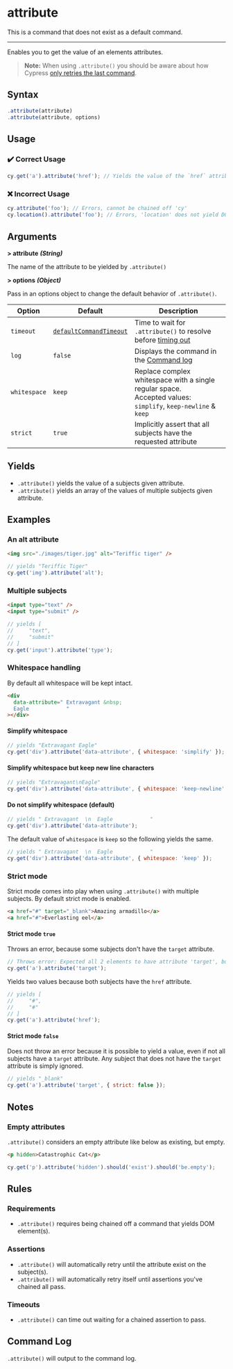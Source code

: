 # attribute

This is a command that does not exist as a default command.

---

Enables you to get the value of an elements attributes.

> **Note:** When using `.attribute()` you should be aware about how Cypress
> [only retries the last command](https://docs.cypress.io/guides/core-concepts/retry-ability.html#Only-the-last-command-is-retried).

## Syntax

```javascript
.attribute(attribute)
.attribute(attribute, options)
```

## Usage

### :heavy_check_mark: Correct Usage

```javascript
cy.get('a').attribute('href'); // Yields the value of the `href` attribute
```

### :x: Incorrect Usage

```javascript
cy.attribute('foo'); // Errors, cannot be chained off 'cy'
cy.location().attribute('foo'); // Errors, 'location' does not yield DOM element
```

## Arguments

**> attribute** **_(String)_**

The name of the attribute to be yielded by `.attribute()`

**> options** **_(Object)_**

Pass in an options object to change the default behavior of `.attribute()`.

| Option       | Default                                                                                          | Description                                                                                                             |
| ------------ | ------------------------------------------------------------------------------------------------ | ----------------------------------------------------------------------------------------------------------------------- |
| `timeout`    | [`defaultCommandTimeout`](https://docs.cypress.io/guides/references/configuration.html#Timeouts) | Time to wait for `.attribute()` to resolve before [timing out](https://docs.cypress.io/api/commands/then.html#Timeouts) |
| `log`        | `false`                                                                                          | Displays the command in the [Command log](https://docs.cypress.io/guides/core-concepts/test-runner.html#Command-Log)    |
| `whitespace` | `keep`                                                                                           | Replace complex whitespace with a single regular space.<br> Accepted values: `simplify`, `keep-newline` & `keep`        |
| `strict`     | `true`                                                                                           | Implicitly assert that all subjects have the requested attribute                                                        |

## Yields

- `.attribute()` yields the value of a subjects given attribute.
- `.attribute()` yields an array of the values of multiple subjects given attribute.

## Examples

### An alt attribute

<!-- prettier-ignore -->
```html
<img src="./images/tiger.jpg" alt="Teriffic tiger" />
```

```javascript
// yields "Teriffic Tiger"
cy.get('img').attribute('alt');
```

### Multiple subjects

<!-- prettier-ignore -->
```html
<input type="text" />
<input type="submit" />
```

```javascript
// yields [
//     "text",
//     "submit"
// ]
cy.get('input').attribute('type');
```

### Whitespace handling

By default all whitespace will be kept intact.

<!-- prettier-ignore -->
```html
<div
  data-attribute=" Extravagant &nbsp;
  Eagle            "
></div>
```

#### Simplify whitespace

```javascript
// yields "Extravagant Eagle"
cy.get('div').attribute('data-attribute', { whitespace: 'simplify' });
```

#### Simplify whitespace but keep new line characters

```javascript
// yields "Extravagant\nEagle"
cy.get('div').attribute('data-attribute', { whitespace: 'keep-newline' });
```

#### Do not simplify whitespace (default)

```javascript
// yields " Extravagant  \n  Eagle            "
cy.get('div').attribute('data-attribute');
```

The default value of `whitespace` is `keep` so the following yields the same.

```javascript
// yields " Extravagant  \n  Eagle            "
cy.get('div').attribute('data-attribute', { whitespace: 'keep' });
```

### Strict mode

Strict mode comes into play when using `.attribute()` with multiple subjects. By default strict mode
is enabled.

<!-- prettier-ignore -->
```html
<a href="#" target="_blank">Amazing armadillo</a>
<a href="#">Everlasting eel</a>
```

#### Strict mode `true`

Throws an error, because some subjects don't have the `target` attribute.

```javascript
// Throws error: Expected all 2 elements to have attribute 'target', but never found it on 1 elements.
cy.get('a').attribute('target');
```

Yields two values because both subjects have the `href` attribute.

```javascript
// yields [
//     "#",
//     "#"
// ]
cy.get('a').attribute('href');
```

#### Strict mode `false`

Does not throw an error because it is possible to yield a value, even if not all subjects have a
`target` attribute. Any subject that does not have the `target` attribute is simply ignored.

```javascript
// yields "_blank"
cy.get('a').attribute('target', { strict: false });
```

## Notes

### Empty attributes

`.attribute()` considers an empty attribute like below as existing, but empty.

<!-- prettier-ignore -->
```html
<p hidden>Catastrophic Cat</p>
```

```javascript
cy.get('p').attribute('hidden').should('exist').should('be.empty');
```

## Rules

### Requirements

- `.attribute()` requires being chained off a command that yields DOM element(s).

### Assertions

- `.attribute()` will automatically retry until the attribute exist on the subject(s).
- `.attribute()` will automatically retry itself until assertions you've chained all pass.

### Timeouts

- `.attribute()` can time out waiting for a chained assertion to pass.

## Command Log

`.attribute()` will output to the command log.

